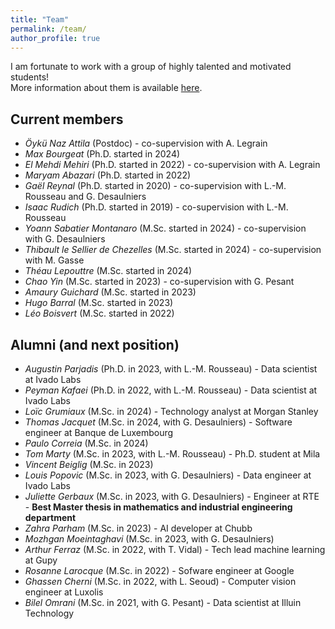 ```yaml
---
title: "Team"
permalink: /team/
author_profile: true
---
```

 I am fortunate to work with a group of highly talented and motivated students! \
More information about them is available [here](https://corail-research.github.io/team/).


## Current members

* *Öykü Naz Attila* (Postdoc) - co-supervision with A. Legrain
* *Max Bourgeat* (Ph.D. started in 2024) 
* *El Mehdi Mehiri* (Ph.D. started in 2022) - co-supervision with A. Legrain
* *Maryam Abazari* (Ph.D. started in 2022) 
* *Gaël Reynal* (Ph.D. started in 2020) - co-supervision with L.-M. Rousseau and G. Desaulniers
* *Isaac Rudich* (Ph.D. started in 2019) - co-supervision with L.-M. Rousseau
* *Yoann Sabatier Montanaro* (M.Sc. started in 2024) - co-supervision with G. Desaulniers
* *Thibault le Sellier de Chezelles* (M.Sc. started in 2024) - co-supervision with M. Gasse
* *Théau Lepouttre* (M.Sc. started in 2024) 
* *Chao Yin* (M.Sc. started in 2023)  - co-supervision with G. Pesant
* *Amaury Guichard* (M.Sc. started in 2023) 
* *Hugo Barral* (M.Sc. started in 2023) 
* *Léo Boisvert* (M.Sc. started in 2022) 




## Alumni (and next position)

* *Augustin Parjadis* (Ph.D. in 2023, with L.-M. Rousseau) - Data scientist at Ivado Labs 
* *Peyman Kafaei* (Ph.D. in 2022, with L.-M. Rousseau) - Data scientist at Ivado Labs 
* *Loïc Grumiaux* (M.Sc. in 2024) - Technology analyst at Morgan Stanley
* *Thomas Jacquet* (M.Sc. in 2024, with G. Desaulniers) - Software engineer at Banque de Luxembourg
* *Paulo Correia* (M.Sc. in 2024) 
* *Tom Marty* (M.Sc. in 2023, with L.-M. Rousseau) - Ph.D. student at Mila
* *Vincent Beiglig* (M.Sc. in 2023)
* *Louis Popovic* (M.Sc. in 2023, with G. Desaulniers) - Data engineer at Ivado Labs
* *Juliette Gerbaux* (M.Sc. in 2023, with G. Desaulniers) - Engineer at RTE - **Best Master thesis in mathematics and industrial engineering department**
* *Zahra Parham* (M.Sc. in 2023) - AI developer at Chubb
* *Mozhgan Moeintaghavi* (M.Sc. in 2023, with G. Desaulniers)
* *Arthur Ferraz* (M.Sc. in 2022,  with T. Vidal) - Tech lead machine learning at Gupy 
* *Rosanne Larocque* (M.Sc. in 2022) - Sofware engineer at Google
* *Ghassen Cherni* (M.Sc. in 2022,  with L. Seoud) - Computer vision engineer at Luxolis
* *Bilel Omrani* (M.Sc. in 2021,  with G. Pesant) - Data scientist at Illuin Technology